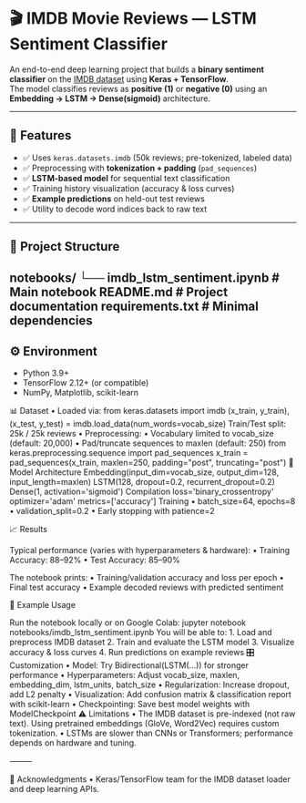 # 🎬 IMDB Movie Reviews — LSTM Sentiment Classifier

An end-to-end deep learning project that builds a **binary sentiment classifier** on the [IMDB dataset](https://keras.io/api/datasets/imdb/) using **Keras + TensorFlow**.  
The model classifies reviews as **positive (1)** or **negative (0)** using an **Embedding → LSTM → Dense(sigmoid)** architecture.  

---

## 📌 Features
- ✅ Uses `keras.datasets.imdb` (50k reviews; pre-tokenized, labeled data)  
- ✅ Preprocessing with **tokenization + padding** (`pad_sequences`)  
- ✅ **LSTM-based model** for sequential text classification  
- ✅ Training history visualization (accuracy & loss curves)  
- ✅ **Example predictions** on held-out test reviews  
- ✅ Utility to decode word indices back to raw text  

---

## 📂 Project Structure
notebooks/
└── imdb_lstm_sentiment.ipynb   # Main notebook
README.md                        # Project documentation
requirements.txt                 # Minimal dependencies
---

## ⚙️ Environment
- Python 3.9+  
- TensorFlow 2.12+ (or compatible)  
- NumPy, Matplotlib, scikit-learn  

📊 Dataset
	•	Loaded via:
from keras.datasets import imdb
(x_train, y_train), (x_test, y_test) = imdb.load_data(num_words=vocab_size)
Train/Test split: 25k / 25k reviews
•	Preprocessing:
	•	Vocabulary limited to vocab_size (default: 20,000)
	•	Pad/truncate sequences to maxlen (default: 250)
 from keras.preprocessing.sequence import pad_sequences
x_train = pad_sequences(x_train, maxlen=250, padding="post", truncating="post")
🧠 Model Architecture
Embedding(input_dim=vocab_size, output_dim=128, input_length=maxlen)
LSTM(128, dropout=0.2, recurrent_dropout=0.2)
Dense(1, activation='sigmoid')
Compilation 
loss='binary_crossentropy'
optimizer='adam'
metrics=['accuracy']
Training
	•	batch_size=64, epochs=8
	•	validation_split=0.2
	•	Early stopping with patience=2
 
 📈 Results

Typical performance (varies with hyperparameters & hardware):
	•	Training Accuracy: 88–92%
	•	Test Accuracy: 85–90%

The notebook prints:
	•	Training/validation accuracy and loss per epoch
	•	Final test accuracy
	•	Example decoded reviews with predicted sentiment

🚀 Example Usage

Run the notebook locally or on Google Colab: jupyter notebook notebooks/imdb_lstm_sentiment.ipynb
You will be able to:
	1.	Load and preprocess IMDB dataset
	2.	Train and evaluate the LSTM model
	3.	Visualize accuracy & loss curves
	4.	Run predictions on example reviews
 🎛 Customization
	•	Model: Try Bidirectional(LSTM(...)) for stronger performance
	•	Hyperparameters: Adjust vocab_size, maxlen, embedding_dim, lstm_units, batch_size
	•	Regularization: Increase dropout, add L2 penalty
	•	Visualization: Add confusion matrix & classification report with scikit-learn
	•	Checkpointing: Save best model weights with ModelCheckpoint
 ⚠️ Limitations
	•	The IMDB dataset is pre-indexed (not raw text). Using pretrained embeddings (GloVe, Word2Vec) requires custom tokenization.
	•	LSTMs are slower than CNNs or Transformers; performance depends on hardware and tuning.

⸻

🙏 Acknowledgments
	•	Keras/TensorFlow team for the IMDB dataset loader and deep learning APIs.

